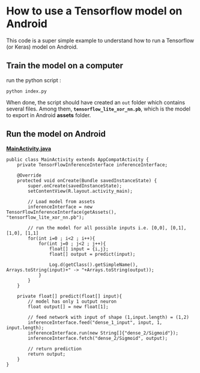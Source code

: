 # How to use a Tensorflow model on Android

This code is a super simple example to understand how to run a Tensorflow (or Keras) model on Android.

## Train the model on a computer

run the python script :

    python index.py
    
When done, the script should have created an `out` folder which contains several files. Among them, **`tensorflow_lite_xor_nn.pb`**, which is the model to export in Android **assets** folder.

## Run the model on Android

**[MainActivity.java](https://github.com/OmarAflak/TensorflowLite-XOR/blob/master/TensorflowLiteXOR/app/src/main/java/aflak/me/tensorflowlitexor/MainActivity.java)**

    public class MainActivity extends AppCompatActivity {
        private TensorFlowInferenceInterface inferenceInterface;

        @Override
        protected void onCreate(Bundle savedInstanceState) {
            super.onCreate(savedInstanceState);
            setContentView(R.layout.activity_main);

            // Load model from assets
            inferenceInterface = new TensorFlowInferenceInterface(getAssets(), "tensorflow_lite_xor_nn.pb");

            // run the model for all possible inputs i.e. [0,0], [0,1], [1,0], [1,1]
            for(int i=0 ; i<2 ; i++){
                for(int j=0 ; j<2 ; j++){
                    float[] input = {i,j};
                    float[] output = predict(input);

                    Log.d(getClass().getSimpleName(), Arrays.toString(input)+" -> "+Arrays.toString(output));
                }
            }
        }

        private float[] predict(float[] input){
            // model has only 1 output neuron
            float output[] = new float[1];

            // feed network with input of shape (1,input.length) = (1,2)
            inferenceInterface.feed("dense_1_input", input, 1, input.length);
            inferenceInterface.run(new String[]{"dense_2/Sigmoid"});
            inferenceInterface.fetch("dense_2/Sigmoid", output);

            // return prediction
            return output;
        }
    }
